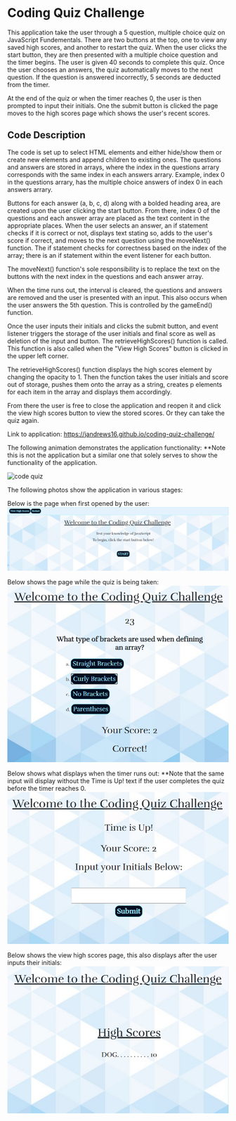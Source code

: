 # Coding Quiz Challenge

This application take the user through a 5 question, multiple choice quiz on JavaScript Fundementals. There are two buttons at the top,
one to view any saved high scores, and another to restart the quiz. When the user clicks the start button, they are then presented with a multiple choice question and the timer begins. The user is given 40 seconds to complete this quiz. Once the user chooses an answers, the quiz automatically moves to the next question. If the question is answered incorrectly, 5 seconds are deducted from the timer.

At the end of the quiz or when the timer reaches 0, the user is then prompted to input their initials. One the submit button is clicked the page moves to the high scores page which shows the user's recent scores. 

## Code Description

The code is set up to select HTML elements and either hide/show them or create new elements and append children to existing ones. The questions and answers are stored in arrays, where the index in the questions arrary corresponds with the same index in each answers arrary. Example, index 0 in the questions arrary, has the multiple choice answers of index 0 in each answers arrary. 

Buttons for each answer (a, b, c, d) along with a bolded heading area, are created upon the user clicking the start button. From there, index 0 of the questions and each answer array are placed as the text content in the appropriate places. When the user selects an answer, an if statement checks if it is correct or not, displays text stating so, adds to the user's score if correct, and moves to the next question using the moveNext() function. The if statement checks for correctness based on the index of the array; there is an if statement within the event listener for each button.

The moveNext() function's sole responsibility is to replace the text on the buttons with the next index in the questions and each answer array.

When the time runs out, the interval is cleared, the questions and answers are removed and the user is presented with an input. This also occurs when the user answers the 5th question. This is controlled by the gameEnd() function. 

Once the user inputs their initials and clicks the submit button, and event listener triggers the storage of the user initials and final score as well as deletion of the input and button. The retrieveHighScores() function is called. This function is also called when the "View High Scores" button is clicked in the upper left corner.

The retrieveHighScores() function displays the high scores element by changing the opacity to 1. Then the function takes the user initials and score out of storage, pushes them onto the array as a string, creates p elements for each item in the array and displays them accordingly. 

From there the user is free to close the application and reopen it and click the view high scores button to view the stored scores. Or they can take the quiz again. 

Link to application: https://jandrews16.github.io/coding-quiz-challenge/

The following animation demonstrates the application functionality:
**Note this is not the application but a similar one that solely serves to show the functionality of the application. 

![code quiz](./Assets/04-web-apis-homework-demo.gif)

The following photos show the application in various stages: 

Below is the page when first opened by the user:
![home page](./Assets/Images/homepage.png)

Below shows the page while the quiz is being taken:
![question](./Assets/Images/question.png)

Below shows what displays when the timer runs out:
**Note that the same input will display without the Time is Up! text if the user completes the quiz before the timer reaches 0. 
![timeout and input](./Assets/Images/timeout.png)

Below shows the view high scores page, this also displays after the user inputs their initials:
![high scores](./Assets/Images/Highscore.png)
